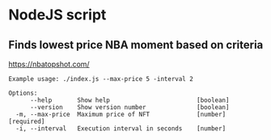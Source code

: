 # NodeJS script

## Finds lowest price NBA moment based on criteria
https://nbatopshot.com/

```
Example usage: ./index.js --max-price 5 -interval 2

Options:
      --help       Show help                        [boolean]
      --version    Show version number              [boolean]
  -m, --max-price  Maximum price of NFT             [number] [required]
  -i, --interval   Execution interval in seconds    [number]

